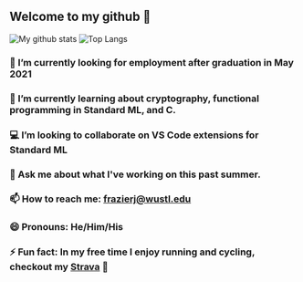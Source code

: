 
## Welcome to my github 👋 

![My github stats](https://github-readme-stats.vercel.app/api?username=frazierjoe&count_private=true&show_icons=false&theme=vue&hide=issues) ![Top Langs](https://github-readme-stats.vercel.app/api/top-langs/?username=frazierjoe&layout=compact)

### 🔭 I’m currently looking for employment after graduation in May 2021

### 🌱 I’m currently learning about cryptography, functional programming in Standard ML, and C.

### 💻 I’m looking to collaborate on VS Code extensions for Standard ML

### 💬 Ask me about what I've working on this past summer.

### 📫 How to reach me: frazierj@wustl.edu

### 😄 Pronouns: He/Him/His

### ⚡ Fun fact: In my free time I enjoy running and cycling, checkout my [Strava](https://www.strava.com/athletes/18590530) 🚴
